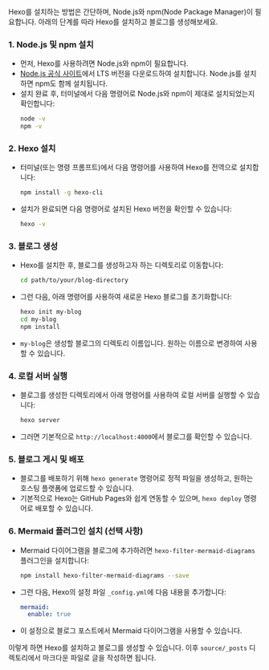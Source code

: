 Hexo를 설치하는 방법은 간단하며, Node.js와 npm(Node Package Manager)이 필요합니다. 아래의 단계를 따라 Hexo를 설치하고 블로그를 생성해보세요.

### 1. **Node.js 및 npm 설치**
   - 먼저, Hexo를 사용하려면 Node.js와 npm이 필요합니다.
   - [Node.js 공식 사이트](https://nodejs.org/)에서 LTS 버전을 다운로드하여 설치합니다. Node.js를 설치하면 npm도 함께 설치됩니다.
   - 설치 완료 후, 터미널에서 다음 명령어로 Node.js와 npm이 제대로 설치되었는지 확인합니다:
     ```bash
     node -v
     npm -v
     ```

### 2. **Hexo 설치**
   - 터미널(또는 명령 프롬프트)에서 다음 명령어를 사용하여 Hexo를 전역으로 설치합니다:
     ```bash
     npm install -g hexo-cli
     ```
   - 설치가 완료되면 다음 명령어로 설치된 Hexo 버전을 확인할 수 있습니다:
     ```bash
     hexo -v
     ```

### 3. **블로그 생성**
   - Hexo를 설치한 후, 블로그를 생성하고자 하는 디렉토리로 이동합니다:
     ```bash
     cd path/to/your/blog-directory
     ```
   - 그런 다음, 아래 명령어를 사용하여 새로운 Hexo 블로그를 초기화합니다:
     ```bash
     hexo init my-blog
     cd my-blog
     npm install
     ```
   - `my-blog`은 생성할 블로그의 디렉토리 이름입니다. 원하는 이름으로 변경하여 사용할 수 있습니다.

### 4. **로컬 서버 실행**
   - 블로그를 생성한 디렉토리에서 아래 명령어를 사용하여 로컬 서버를 실행할 수 있습니다:
     ```bash
     hexo server
     ```
   - 그러면 기본적으로 `http://localhost:4000`에서 블로그를 확인할 수 있습니다.

### 5. **블로그 게시 및 배포**
   - 블로그를 배포하기 위해 `hexo generate` 명령어로 정적 파일을 생성하고, 원하는 호스팅 플랫폼에 업로드할 수 있습니다.
   - 기본적으로 Hexo는 GitHub Pages와 쉽게 연동할 수 있으며, `hexo deploy` 명령어로 배포할 수 있습니다.

### 6. **Mermaid 플러그인 설치 (선택 사항)**
   - Mermaid 다이어그램을 블로그에 추가하려면 `hexo-filter-mermaid-diagrams` 플러그인을 설치합니다:
     ```bash
     npm install hexo-filter-mermaid-diagrams --save
     ```
   - 그런 다음, Hexo의 설정 파일 `_config.yml`에 다음 내용을 추가합니다:
     ```yaml
     mermaid:
       enable: true
     ```
   - 이 설정으로 블로그 포스트에서 Mermaid 다이어그램을 사용할 수 있습니다.

이렇게 하면 Hexo를 설치하고 블로그를 생성할 수 있습니다. 이후 `source/_posts` 디렉토리에서 마크다운 파일로 글을 작성하면 됩니다.
